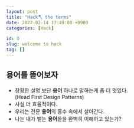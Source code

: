 ```yaml
---
layout: post
title: "Hack🪓 the terms"
date: 2022-02-14 17:49:00 +0900
categories: [Hack]

id: 0
slug: welcome to hack
tag: []
---
```


## 용어를 뜯어보자

- 장황한 설명 보단 **용어** 하나로 말하는게 좀 더 멋있다.  
  (Head First Design Patterns)
- 사실 더 효율적이다.
- 우리는 전문 **용어**의 홍수 속에서 살아간다.
- 나는 내가 뱉는 **용어**들을 완벽히 이해하고 있는가?